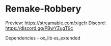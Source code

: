 # Remake-Robbery

Preview: https://streamable.com/xigcfr
Discord: https://discord.gg/PBwYZugT9c

Dependencies - 
ox_lib
es_extended
